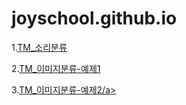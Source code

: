 # joyschool.github.io

<p>
  1.<a href="">TM_소리분류</a>
</p>
<p>
  2.<a href="cat/index.html">TM_이미지분류-예제1</a> 
</p>
<p>
  3.<a href="pacman/index.html">TM_이미지분류-예제2/a> 
</p>
